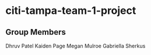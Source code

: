 # citi-tampa-team-1-project

## Group Members
Dhruv Patel
Kaiden Page
Megan Mulroe
Gabriella Sherkus
